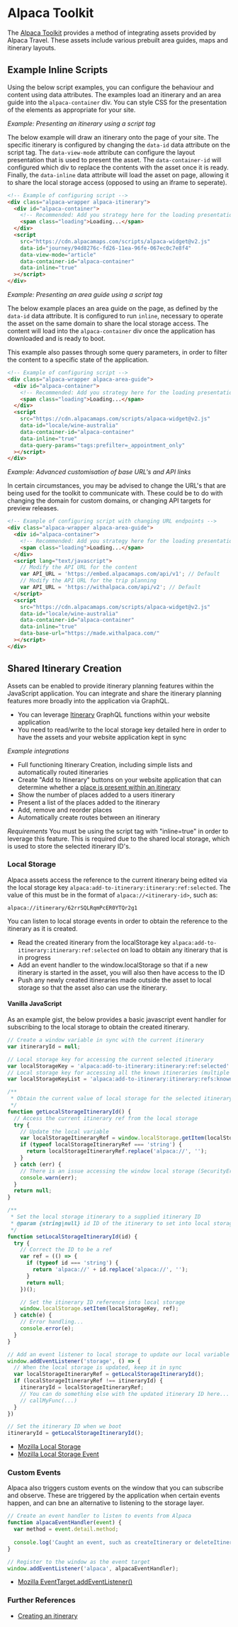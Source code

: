 # Alpaca Toolkit

The [Alpaca Toolkit](https://developer.alpacamaps.com/) provides a method of
integrating assets provided by Alpaca Travel. These assets include various
prebuilt area guides, maps and itinerary layouts.

## Example Inline Scripts

Using the below script examples, you can configure the behaviour and content
using data attributes. The examples load an itinerary and an area guide into
the `alpaca-container` div. You can style CSS for the presentation
of the elements as appropriate for your site.

_Example: Presenting an itinerary using a script tag_

The below example will draw an itinerary onto the page of your site. The
specific itinerary is configured by changing the `data-id` data attribute on the
script tag. The `data-view-mode` attribute can configure the layout presentation
that is used to present the asset. The `data-container-id` will configured 
which div to replace the contents with the asset once it is ready. Finally, the
`data-inline` data attribute will load the asset on page, allowing it to share
the local storage access (opposed to using an iframe to seperate).

```html
<!-- Example of configuring script -->
<div class="alpaca-wrapper alpaca-itinerary">
  <div id="alpaca-container">
    <!-- Recommended: Add you strategy here for the loading presentation -->
    <span class="loading">Loading...</span>
  </div>
  <script
    src="https://cdn.alpacamaps.com/scripts/alpaca-widget@v2.js"
    data-id="journey/94d8276c-fd26-11ea-96fe-067ec0c7e8f4"
    data-view-mode="article"
    data-container-id="alpaca-container"
    data-inline="true"
  ></script>
</div>
```

_Example: Presenting an area guide using a script tag_

The below example places an area guide on the page, as defined by the `data-id`
data attribute. It is configured to run `inline`, necessary to operate the asset
on the same domain to share the local storage access. The content will load into
the `alpaca-container` div once the application has downloaded and is ready to
boot.

This example also passes through some query parameters, in order to filter the
content to a specific state of the application.

```html
<!-- Example of configuring script -->
<div class="alpaca-wrapper alpaca-area-guide">
  <div id="alpaca-container">
    <!-- Recommended: Add you strategy here for the loading presentation -->
    <span class="loading">Loading...</span>
  </div>
  <script
    src="https://cdn.alpacamaps.com/scripts/alpaca-widget@v2.js"
    data-id="locale/wine-australia"
    data-container-id="alpaca-container"
    data-inline="true"
    data-query-params="tags:prefilter=_appointment_only"
  ></script>
</div>
```

_Example: Advanced customisation of base URL's and API links_

In certain circumstances, you may be advised to change the URL's that are being
used for the toolkit to communicate with. These could be to do with changing the
domain for custom domains, or changing API targets for preview releases.

```html
<!-- Example of configuring script with changing URL endpoints -->
<div class="alpaca-wrapper alpaca-area-guide">
  <div id="alpaca-container">
    <!-- Recommended: Add you strategy here for the loading presentation -->
    <span class="loading">Loading...</span>
  </div>
  <script lang="text/javascript">
    // Modify the API URL for the content
    var API_URL = 'https://embed.alpacamaps.com/api/v1'; // Default
    // Modify the API URL for the trip planning
    var API_URL = 'https://withalpaca.com/api/v2'; // Default
  </script>
  <script
    src="https://cdn.alpacamaps.com/scripts/alpaca-widget@v2.js"
    data-id="locale/wine-australia"
    data-container-id="alpaca-container"
    data-inline="true"
    data-base-url="https://made.withalpaca.com/"
  ></script>
</div>
```

## Shared Itinerary Creation

Assets can be enabled to provide itinerary planning features within the
JavaScript application. You can integrate and share the itinerary planning
features more broadly into the application via GraphQL.

- You can leverage [Itinerary](/topics/itinerary) GraphQL functions within
  your website application
- You need to read/write to the local storage key detailed here in order to
  have the assets and your website application kept in sync

_Example integrations_

- Full functioning Itinerary Creation, including simple lists and automatically
  routed itineraries
- Create "Add to Itinerary" buttons on your website application that can
  determine whether a [place is present within an itinerary](topics/itinerary/Checking%20if%20a%20place%20is%20within%20an%20itinerary/README.md)
- Show the number of places added to a users itinerary
- Present a list of the places added to the itinerary
- Add, remove and reorder places
- Automatically create routes between an itinerary

_Requirements_
You must be using the script tag with "inline=true" in order to leverage this
feature. This is required due to the shared local storage, which is used to
store the selected itinerary ID's.

### Local Storage

Alpaca assets access the reference to the current itinerary being edited
via the local storage key `alpaca:add-to-itinerary:itinerary:ref:selected`. The
value of this must be in the format of `alpaca://<itinerary-id>`, such as:

`alpaca://itinerary/62rrSQLRqmPcER0YTQr2g1`

You can listen to local storage events in order to obtain the reference to the
itinerary as it is created.

- Read the created itinerary from the localStorage key 
  `alpaca:add-to-itinerary:itinerary:ref:selected` on load to obtain any 
  itinerary that is in progress
- Add an event handler to the window.localStorage so that if a new itinerary
  is started in the asset, you will also then have access to the ID
- Push any newly created itineraries made outside the asset to local storage
  so that the asset also can use the itinerary.

#### Vanilla JavaScript

As an example gist, the below provides a basic javascript event handler
for subscribing to the local storage to obtain the created itinerary.

```javascript
// Create a window variable in sync with the current itinerary
var itineraryId = null;

// Local storage key for accessing the current selected itinerary
var localStorageKey = 'alpaca:add-to-itinerary:itinerary:ref:selected'
// Local storage key for accessing all the known itineraries (multiple list)
var localStorageKeyList = 'alpaca:add-to-itinerary:itinerary:refs:known'

/**
 * Obtain the current value of local storage for the selected itinerary
 */
function getLocalStorageItineraryId() {
  // Access the current itinerary ref from the local storage
  try {
    // Update the local variable
    var localStorageItineraryRef = window.localStorage.getItem(localStorageKey);
    if (typeof localStorageItineraryRef === 'string') {
      return localStorageItineraryRef.replace('alpaca://', '');
    }
  } catch (err) {
    // There is an issue accessing the window local storage (SecurityError)
    console.warn(err);
  }
  return null;
}

/**
 * Set the local storage itinerary to a supplied itinerary ID
 * @param {string|null} id ID of the itinerary to set into local storage
 */
function setLocalStorageItineraryId(id) {
  try {
    // Correct the ID to be a ref
    var ref = (() => {
      if (typeof id === 'string') {
        return 'alpaca://' + id.replace('alpaca://', '');
      }
      return null;
    })();

    // Set the itinerary ID reference into local storage
    window.localStorage.setItem(localStorageKey, ref);
  } catch(e) {
    // Error handling...
    console.error(e);
  }
}

// Add an event listener to local storage to update our local variable
window.addEventListener('storage', () => {
  // When the local storage is updated, keep it in sync
  var localStorageItineraryRef = getLocalStorageItineraryId();
  if (localStorageItineraryRef !== itineraryId) {
    itineraryId = localStorageItineraryRef;
    // You can do something else with the updated itinerary ID here...
    // callMyFunc(...)
  }
})

// Set the itinerary ID when we boot
itineraryId = getLocalStorageItineraryId();
```

- [Mozilla Local Storage](https://developer.mozilla.org/en-US/docs/Web/API/Window/localStorage)
- [Mozilla Local Storage Event](https://developer.mozilla.org/en-US/docs/Web/API/Window/storage_event)

### Custom Events

Alpaca also triggers custom events on the window that you can subscribe and observe. These are triggered
by the application when certain events happen, and can bne an alternative to listening to the storage 
layer.

```javascript
// Create an event handler to listen to events from Alpaca
function alpacaEventHandler(event) {
  var method = event.detail.method;
  
  console.log('Caught an event, such as createItinerary or deleteItinerary');
}

// Register to the window as the event target
window.addEventListener('alpaca', alpacaEventHandler);
```

- [Mozilla EventTarget.addEventListener()](https://developer.mozilla.org/en-US/docs/Web/API/EventTarget/addEventListener)

### Further References

- [Creating an itinerary](/topics/itinerary/Creating%20an%20itinerary/README.md)
